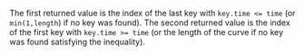 The first returned value is the index of the last key with
`key.time <= time` (or `min(1,length`) if no key was found). The second
returned value is the index of the first key with `key.time >= time` (or
the length of the curve if no key was found satisfying the inequality).